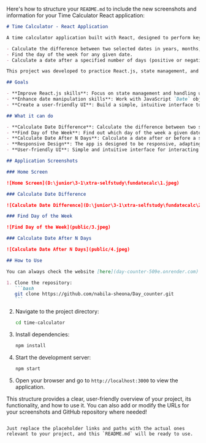 Here's how to structure your `README.md` to include the new screenshots and information for your Time Calculator React application:

````markdown
# Time Calculator - React Application

A time calculator application built with React, designed to perform key date-related calculations. It allows users to:

- Calculate the difference between two selected dates in years, months, days, and total days.
- Find the day of the week for any given date.
- Calculate a date after a specified number of days (positive or negative) from the current date.

This project was developed to practice React.js, state management, and date manipulation in JavaScript.

## Goals

- **Improve React.js skills**: Focus on state management and handling user inputs.
- **Enhance date manipulation skills**: Work with JavaScript `Date` objects and `DatePicker` to calculate time differences, find days of the week, and manipulate dates based on user input.
- **Create a user-friendly UI**: Build a simple, intuitive interface to perform time-related calculations.

## What it can do

- **Calculate Date Difference**: Calculate the difference between two selected dates in years, months, days, and total days.
- **Find Day of the Week**: Find out which day of the week a given date falls on.
- **Calculate Date After N Days**: Calculate a date after or before a specified number of days.
- **Responsive Design**: The app is designed to be responsive, adapting to different screen sizes.
- **User-friendly UI**: Simple and intuitive interface for interacting with date calculations.

## Application Screenshots

### Home Screen

![Home Screen](D:\junior\3-1\xtra-selfstudy\fundatecalc\1.jpeg)

### Calculate Date Difference

![Calculate Date Difference](D:\junior\3-1\xtra-selfstudy\fundatecalc\2.jpeg)

### Find Day of the Week

![Find Day of the Week](public/3.jpeg)

### Calculate Date After N Days

![Calculate Date After N Days](public/4.jpeg)

## How to Use

You can always check the website [here](day-counter-509e.onrender.com) or follow the steps below to run it locally:

1. Clone the repository:
   ```bash
   git clone https://github.com/nabila-sheona/Day_counter.git
   ```
````

2. Navigate to the project directory:
   ```bash
   cd time-calculator
   ```
3. Install dependencies:
   ```bash
   npm install
   ```
4. Start the development server:
   ```bash
   npm start
   ```
5. Open your browser and go to `http://localhost:3000` to view the application.

This structure provides a clear, user-friendly overview of your project, its functionality, and how to use it. You can also add or modify the URLs for your screenshots and GitHub repository where needed!

```

Just replace the placeholder links and paths with the actual ones relevant to your project, and this `README.md` will be ready to use.
```

